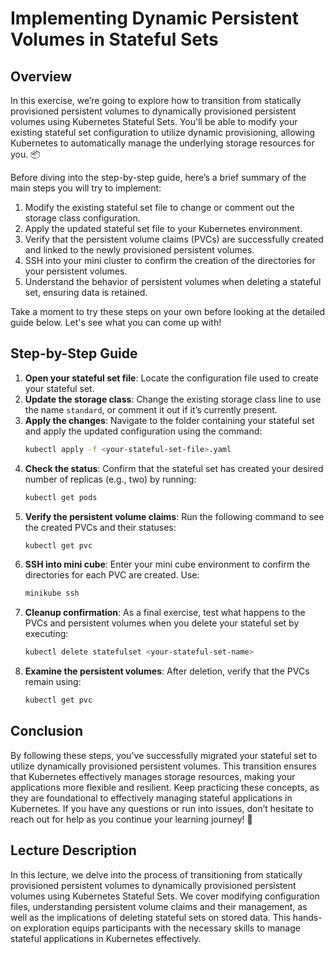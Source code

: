 # Implementing Dynamic Persistent Volumes in Stateful Sets

## Overview
In this exercise, we’re going to explore how to transition from statically provisioned persistent volumes to dynamically provisioned persistent volumes using Kubernetes Stateful Sets. You'll be able to modify your existing stateful set configuration to utilize dynamic provisioning, allowing Kubernetes to automatically manage the underlying storage resources for you. 📦

Before diving into the step-by-step guide, here’s a brief summary of the main steps you will try to implement:

1. Modify the existing stateful set file to change or comment out the storage class configuration.
2. Apply the updated stateful set file to your Kubernetes environment.
3. Verify that the persistent volume claims (PVCs) are successfully created and linked to the newly provisioned persistent volumes.
4. SSH into your mini cluster to confirm the creation of the directories for your persistent volumes.
5. Understand the behavior of persistent volumes when deleting a stateful set, ensuring data is retained.

Take a moment to try these steps on your own before looking at the detailed guide below. Let's see what you can come up with!

## Step-by-Step Guide
1. **Open your stateful set file**: Locate the configuration file used to create your stateful set.
2. **Update the storage class**: Change the existing storage class line to use the name `standard`, or comment it out if it’s currently present.
3. **Apply the changes**: Navigate to the folder containing your stateful set and apply the updated configuration using the command:
   ```sh
   kubectl apply -f <your-stateful-set-file>.yaml
   ```
4. **Check the status**: Confirm that the stateful set has created your desired number of replicas (e.g., two) by running:
   ```sh
   kubectl get pods
   ```
5. **Verify the persistent volume claims**: Run the following command to see the created PVCs and their statuses:
   ```sh
   kubectl get pvc
   ```
6. **SSH into mini cube**: Enter your mini cube environment to confirm the directories for each PVC are created. Use:
   ```sh
   minikube ssh
   ```
7. **Cleanup confirmation**: As a final exercise, test what happens to the PVCs and persistent volumes when you delete your stateful set by executing:
   ```sh
   kubectl delete statefulset <your-stateful-set-name>
   ```
8. **Examine the persistent volumes**: After deletion, verify that the PVCs remain using:
   ```sh
   kubectl get pvc
   ```

## Conclusion
By following these steps, you've successfully migrated your stateful set to utilize dynamically provisioned persistent volumes. This transition ensures that Kubernetes effectively manages storage resources, making your applications more flexible and resilient. Keep practicing these concepts, as they are foundational to effectively managing stateful applications in Kubernetes. If you have any questions or run into issues, don’t hesitate to reach out for help as you continue your learning journey! 🙌

## Lecture Description
In this lecture, we delve into the process of transitioning from statically provisioned persistent volumes to dynamically provisioned persistent volumes using Kubernetes Stateful Sets. We cover modifying configuration files, understanding persistent volume claims and their management, as well as the implications of deleting stateful sets on stored data. This hands-on exploration equips participants with the necessary skills to manage stateful applications in Kubernetes effectively.
